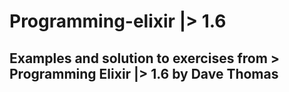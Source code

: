 # Programming-elixir |> 1.6
## Examples and solution to exercises from > Programming Elixir |> 1.6 by Dave Thomas
